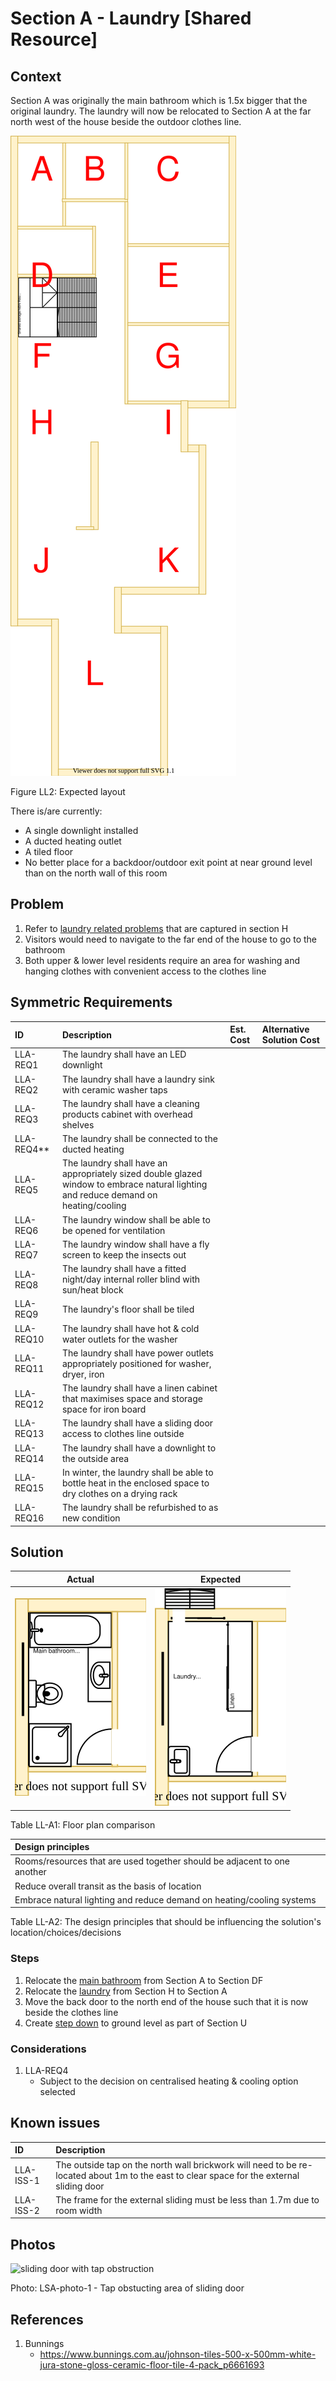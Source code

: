 # Section A - Laundry [Shared Resource]

## Context

Section A was originally the main bathroom which is 1.5x bigger that the original laundry. The laundry will now be relocated to Section A at the far north west of the house beside the outdoor clothes line. 

![TO-BE lower-level diagram](Lower-Level-TO-BE-sections.svg)

Figure LL2: Expected layout

There is/are currently:
* A single downlight installed
* A ducted heating outlet
* A tiled floor
* No better place for a backdoor/outdoor exit point at near ground level than on the north wall of this room  


## Problem

1. Refer to [laundry related problems](./section-H-requirements.md#Problem) that are captured in section H
2. Visitors would need to navigate to the far end of the house to go to the bathroom
3. Both upper & lower level residents require an area for washing and hanging clothes with convenient access to the clothes line


## Symmetric Requirements

|ID|Description|Est. Cost|Alternative Solution Cost|
|:---|:---|:---|:---|
|LLA-REQ1|The laundry shall have an LED downlight|||
|LLA-REQ2|The laundry shall have a laundry sink with ceramic washer taps|||
|LLA-REQ3|The laundry shall have a cleaning products cabinet with overhead shelves|||
|LLA-REQ4**|The laundry shall be connected to the ducted heating|||
|LLA-REQ5|The laundry shall have an appropriately sized double glazed window to embrace natural lighting and reduce demand on heating/cooling|||
|LLA-REQ6|The laundry window shall be able to be opened for ventilation|||
|LLA-REQ7|The laundry window shall have a fly screen to keep the insects out|||
|LLA-REQ8|The laundry shall have a fitted night/day internal roller blind with sun/heat block|||
|LLA-REQ9|The laundry's floor shall be tiled|||
|LLA-REQ10|The laundry shall have hot & cold water outlets for the washer|||
|LLA-REQ11|The laundry shall have power outlets appropriately positioned for washer, dryer, iron|||
|LLA-REQ12|The laundry shall have a linen cabinet that maximises space and storage space for iron board|||
|LLA-REQ13|The laundry shall have a sliding door access to clothes line outside|||
|LLA-REQ14|The laundry shall have a downlight to the outside area|||
|LLA-REQ15|In winter, the laundry shall be able to bottle heat in the enclosed space to dry clothes on a drying rack|||
|LLA-REQ16|The laundry shall be refurbished to as new condition|||


## Solution

|Actual|Expected|
|:---:|:---:|
|![AS-IS lower-level section A diagram](Lower-Level-AS-IS-section-A.svg)|![TO-BE lower-level section A diagram](Lower-Level-TO-BE-section-A.svg)|

Table LL-A1: Floor plan comparison

|Design principles|
|:---|
|Rooms/resources that are used together should be adjacent to one another|
|Reduce overall transit as the basis of location|
|Embrace natural lighting and reduce demand on heating/cooling systems|

Table LL-A2: The design principles that should be influencing the solution's location/choices/decisions

### Steps

1. Relocate the [main bathroom](./section-DF-requirements.md) from Section A to Section DF
2. Relocate the [laundry](./section-H-requirements.md) from Section H to Section A
3. Move the back door to the north end of the house such that it is now beside the clothes line  
4. Create [step down](../landscape/section-U-requirements.md) to ground level as part of Section U

### Considerations

1. LLA-REQ4
    - Subject to the decision on centralised heating & cooling option selected


## Known issues

|ID|Description|
|:---|:---|
|LLA-ISS-1|The outside tap on the north wall brickwork will need to be re-located about 1m to the east to clear space for the external sliding door|
|LLA-ISS-2|The frame for the external sliding must be less than 1.7m due to room width|  


## Photos

![sliding door with tap obstruction](../landscape/photos/IMG_20201016_124657344_HDR.jpg)

Photo: LSA-photo-1 - Tap obstucting area of sliding door


## References
1. Bunnings
    - https://www.bunnings.com.au/johnson-tiles-500-x-500mm-white-jura-stone-gloss-ceramic-floor-tile-4-pack_p6661693
